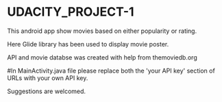 # UDACITY_PROJECT-1

This android app show movies based on either popularity or rating.

Here Glide library has been used to display movie poster.

API and movie databse was created with help from themoviedb.org

#In MainActivity.java file please replace both the 'your API key' section of URLs with your own API key.

Suggestions are welcomed.
